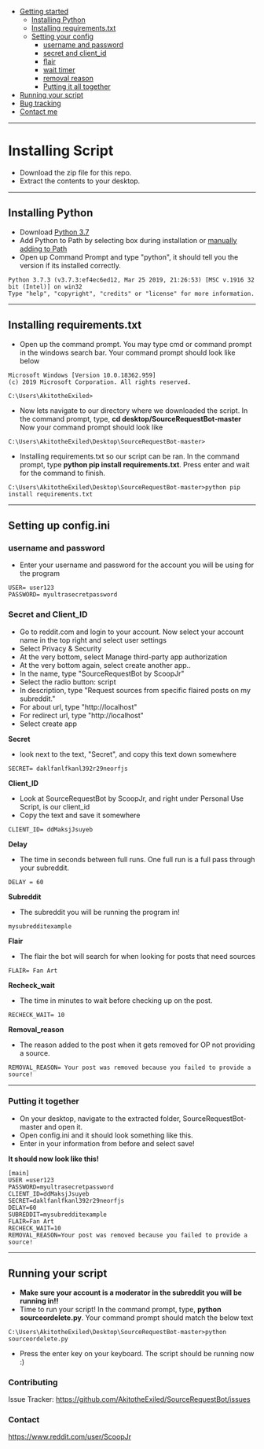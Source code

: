 * [Getting started](#installing-script)
    * [Installing Python](#installing-python)
    * [Installing requirements.txt](#installing-requirements.txt)
    * [Setting your config](#setting-up-config.ini)
        * [username and password](#username-and-password)
        * [secret and client_id](#secret-and-client_id)
        * [flair](#flair)
        * [wait timer](#recheck_wait)
        * [removal reason](#removal_reason)
        * [Putting it all together](#putting-it-together)
* [Running your script](#running-your-script)
* [Bug tracking](#contributing)
* [Contact me](#contact)
- - - -
# Installing Script
* Download the zip file for this repo.
* Extract the contents to your desktop.
- - - -

## Installing Python
* Download [Python 3.7](https://www.python.org/downloads/release/python-370/)
* Add Python to Path by selecting box during installation or [manually adding to Path](https://datatofish.com/add-python-to-windows-path/)
* Open up Command Prompt and type "python", it should tell you the version if its installed correctly.
```
Python 3.7.3 (v3.7.3:ef4ec6ed12, Mar 25 2019, 21:26:53) [MSC v.1916 32 bit (Intel)] on win32
Type "help", "copyright", "credits" or "license" for more information.
```
- - - -
## Installing requirements.txt
* Open up the command prompt.  You may type cmd or command prompt in the windows search bar.  Your command prompt should look like below
```
Microsoft Windows [Version 10.0.18362.959]
(c) 2019 Microsoft Corporation. All rights reserved.

C:\Users\AkitotheExiled>

```
* Now lets navigate to our directory where we downloaded the script.  In the command prompt, type, **cd desktop/SourceRequestBot-master** Now your command prompt should look like
```
C:\Users\AkitotheExiled\Desktop\SourceRequestBot-master>
```

* Installing requirements.txt so our script can be ran.  In the command prompt, type **python pip install requirements.txt**.  Press enter and wait for the command to finish.  
```
C:\Users\AkitotheExiled\Desktop\SourceRequestBot-master>python pip install requirements.txt
```
- - - -
## Setting up config.ini
### username and password
* Enter your username and password for the account you will be using for the program
```
USER= user123
PASSWORD= myultrasecretpassword
```
### Secret and Client_ID
* Go to reddit.com and login to your account. Now select your account name in the top right and select user settings
* Select Privacy & Security
* At the very bottom, select Manage third-party app authorization
* At the very bottom again, select create another app..
* In the name, type "SourceRequestBot by ScoopJr"
* Select the radio button: script
* In description, type "Request sources from specific flaired posts on my subreddit."
* For about url, type "http://localhost"
* For redirect url, type "http://localhost"
* Select create app

**Secret**
* look next to the text, "Secret", and copy this text down somewhere

```
SECRET= daklfanlfkanl392r29neorfjs
```

**Client_ID**
* Look at SourceRequestBot by ScoopJr, and right under Personal Use Script, is our client_id
* Copy the text and save it somewhere

```
CLIENT_ID= ddMaksjJsuyeb
```

**Delay**
* The time in seconds between full runs.  One full run is a full pass through your subreddit.
```
DELAY = 60
```

**Subreddit**
* The subreddit you will be running the program in!
```
mysubredditexample
```

**Flair**
* The flair the bot will search for when looking for posts that need sources
```
FLAIR= Fan Art
```

**Recheck_wait**
* The time in minutes to wait before checking up on the post.
```
RECHECK_WAIT= 10
```

**Removal_reason**
* The reason added to the post when it gets removed for OP not providing a source.
```
REMOVAL_REASON= Your post was removed because you failed to provide a source!
```
- - - -
### Putting it together
* On your desktop, navigate to the extracted folder, SourceRequestBot-master and open it. 
* Open config.ini and it should look something like this.
* Enter in your information from before and select save!

**It should now look like this!**

```
[main]
USER =user123
PASSWORD=myultrasecretpassword
CLIENT_ID=ddMaksjJsuyeb
SECRET=daklfanlfkanl392r29neorfjs
DELAY=60
SUBREDDIT=mysubredditexample
FLAIR=Fan Art
RECHECK_WAIT=10
REMOVAL_REASON=Your post was removed because you failed to provide a source!
```
- - - -

## Running your script
* **Make sure your account is a moderator in the subreddit you will be running in!!**
* Time to run your script!  In the command prompt, type, **python sourceordelete.py**.  Your command prompt should match the below text

```
C:\Users\AkitotheExiled\Desktop\SourceRequestBot-master>python sourceordelete.py
```
* Press the enter key on your keyboard.  The script should be running now :)


### Contributing
Issue Tracker: https://github.com/AkitotheExiled/SourceRequestBot/issues

### Contact
https://www.reddit.com/user/ScoopJr

